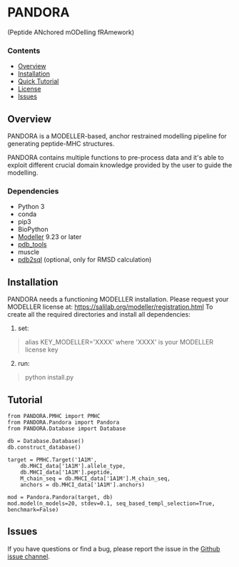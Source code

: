 # PANDORA
(Peptide ANchored mODelling fRAmework)

### Contents

- [Overview](#Overview)
- [Installation](#Installation)
- [Quick Tutorial](#Tutorial)
- [License](./LICENSE)
- [Issues](#Issues)

## Overview

PANDORA is a MODELLER-based, anchor restrained modelling pipeline for generating peptide-MHC structures.

PANDORA contains multiple functions to pre-process data and it's able to exploit different crucial domain knowledge provided by the user to guide the modelling.

### Dependencies

- Python 3
- conda
- pip3
- BioPython
- [Modeller](https://salilab.org/modeller/download_installation.html) 9.23 or later
- [pdb_tools](https://github.com/haddocking/pdb-tools)
- muscle
- [pdb2sql](https://github.com/DeepRank/pdb2sql) (optional, only for RMSD calculation)

## Installation

PANDORA needs a functioning MODELLER installation. Please request your MODELLER license at: https://salilab.org/modeller/registration.html
To create all the required directories and install all dependencies:
1. set:
> alias KEY_MODELLER='XXXX'
where 'XXXX' is your MODELLER license key
2. run:
> python install.py


## Tutorial

```
from PANDORA.PMHC import PMHC
from PANDORA.Pandora import Pandora
from PANDORA.Database import Database

db = Database.Database()
db.construct_database()

target = PMHC.Target('1A1M',
    db.MHCI_data['1A1M'].allele_type,
    db.MHCI_data['1A1M'].peptide,
    M_chain_seq = db.MHCI_data['1A1M'].M_chain_seq,
    anchors = db.MHCI_data['1A1M'].anchors)

mod = Pandora.Pandora(target, db)
mod.model(n_models=20, stdev=0.1, seq_based_templ_selection=True, benchmark=False)
```

## Issues

If you have questions or find a bug, please report the issue in the [Github issue channel](https://github.com/DarioMarzella/PANDORA/issues).
